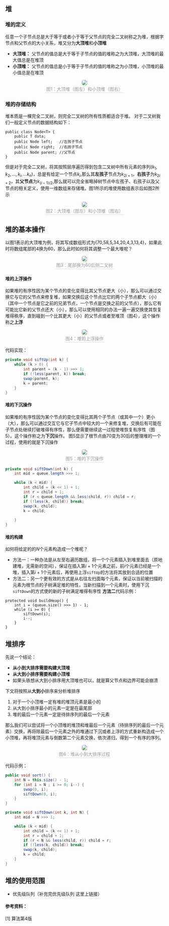## 堆
### 堆的定义
任意一个子节点总是大于等于或者小于等于父节点的完全二叉树称之为堆，根据字节点和父节点的大小关系，堆又分为**大顶堆**和**小顶堆**

- **大顶堆：** 父节点的值总是大于等于子节点的值的堆称之为大顶堆，大顶堆的最大值总是在堆顶
- **小顶堆：** 父节点的值总是小于等于子节点的值的堆称之为小顶堆，小顶堆的最小值总是在堆顶
<center>
    <img style="border-radius: 0.3125em;
    box-shadow: 0 2px 4px 0 rgba(34,36,38,.12),0 2px 10px 0 rgba(34,36,38,.08);
    "
    src="./pic/大顶堆和小顶堆.png">
    <br>
    <div style="color:orange; border-bottom: 1px solid #d9d9d9;
    display: inline-block;
    color: #999;
    padding: 2px;">图1：大顶堆（图左）和小顶堆（图右）</div>
</center>

### 堆的存储结构
堆本质是一棵完全二叉树，则完全二叉树的所有性质都适合于堆。
对于二叉树我们一般定义节点的数据结构如下：
```
public class Node<T> {
    public T data;
    public Node left;   //左孩子节点
    public Node right;  //右孩子节点  
    public Node parent; //父节点
}
```
但是对于完全二叉树，将其按照层序遍历得到包含二叉树中所有元素的序列(${k_1,k_2,...,k_i,...k_n}$)，总是有给定一个节点$k_i$,那么其**左孩子**节点为$k_{2i+1}$，**右孩子**为$k_{2i+2}$，其**父节点**为$k_{(i-1)/2}$,那么就可以完全省略掉树节点中左孩子、右孩子以及父节点的相关定义，使用一维数组来存储堆。图1所示的堆使用数组表示后如图2所示

<center>
    <img style="border-radius: 0.3125em;
    box-shadow: 0 2px 4px 0 rgba(34,36,38,.12),0 2px 10px 0 rgba(34,36,38,.08);
    "
    src="./pic/大顶堆和小顶堆的数组表示.png">
    <br>
    <div style="color:orange; border-bottom: 1px solid #d9d9d9;
    display: inline-block;
    color: #999;
    padding: 2px;">图2：大顶堆（图左）和小顶堆（图右）</div>
</center>

## 堆的基本操作
以图1表示的大顶堆为例，将其写成数组形式为{70,58,5,34,20,4,3,13,4}，如果此时将数组尾部的4换为60，那么此时如何将其调整一个最大堆呢？

<center>
    <img style="border-radius: 0.3125em;
    box-shadow: 0 2px 4px 0 rgba(34,36,38,.12),0 2px 10px 0 rgba(34,36,38,.08);
    "
    src="./pic/大顶堆插入元素.png">
    <br>
    <div style="color:orange; border-bottom: 1px solid #d9d9d9;
    display: inline-block;
    color: #999;
    padding: 2px;">图3：尾部换为60后侧二叉树</div>
</center>

#### 堆的上浮操作
如果堆的有序性因为某个节点的变化变得比其父节点更大（小），那么可以通过交换它与它的父节点来修复堆，如果交换后这个节点比它的两个子节点都大（小）（其中一个节点是它之前的兄弟节点，一个节点是交换之前的父节点），那么它有可能比它新的父节点还大（小），那么可以使用相同的办法一遍一遍交换使其恢复堆得秩序，直到碰到一个比其更大（小）的父节点或者至堆顶（图4），这个操作称之**上浮**
<center>
    <img style="border-radius: 0.3125em;
    box-shadow: 0 2px 4px 0 rgba(34,36,38,.12),0 2px 10px 0 rgba(34,36,38,.08);
    "
    src="./pic/堆的上浮.png">
    <br>
    <div style="color:orange; border-bottom: 1px solid #d9d9d9;
    display: inline-block;
    color: #999;
    padding: 2px;">图4：堆的上浮操作</div>
</center>

代码实现：

```java
private void siftUp(int k) {
    while (k > 0) {
        int parent = (k - 1) >>> 1;
        if (!less(parent, k)) break;
        swap(parent, k);
        k = parent;
    }
}
```

#### 堆的下沉操作
如果堆的有序性因为某个节点的变化变得比其两个子节点（或其中一个）更小（大），那么可以通过交互它与它子节点中较大的一个来修复堆，交换后有可能在子节点处继续打破堆得有序性，那么便需要继续这一过程使堆恢复有序性（图5）。这个操作称之为**下沉**操作。
图5显示了根节点由70变为30后的整理堆的一个过程，使用的就是下沉操作
<center>
    <img style="border-radius: 0.3125em;
    box-shadow: 0 2px 4px 0 rgba(34,36,38,.12),0 2px 10px 0 rgba(34,36,38,.08);
    "
    src="./pic/堆的下沉.png">
    <br>
    <div style="color:orange; border-bottom: 1px solid #d9d9d9;
    display: inline-block;
    color: #999;
    padding: 2px;">图5：堆的下沉操作</div>
</center>

```java
private void siftDown(int k) {
    int mid = queue.length >>> 1;

    while (k < mid) {
        int child = (k << 1) + 1;
        int r = child + 1;
        if (r < queue.length && less(child, r)) child = r;
        if (!less(k, child)) break;
        swap(k, child);
        k = child;
        
    }
}
```

#### 堆的构建
如何将给定的的$N$个元素构造成一个堆呢？
- 方法一：一种办法是从左至右遍历数组，将一个个元素插入到堆里面去（原地建堆，无需新的空间），保证在插入第$i+1$个元素之前，前$i$个元素已经是一个堆，插入第$i+1$个元素后，再使用上浮`siftUp`的方法将其放到合适的位置
- 方法二：另一个更有效的方式是从右往左扫面每个元素，保证以当前被扫描的元素为根节点的子树满足堆的特性，当新扫描到一个元素时，使用下沉`siftDown`的方式使的新的子树满足堆得有序性
**方法二**代码示例：
```
protected void buildHeap() {
    int i = (queue.size() >>> 1) - 1;
    while (i >= 0) {
        siftDown(i);
        i--;
    }
}
```

## 堆排序
先说一个结论：
- **从小到大排序需要构建大顶堆**
- **从大到小排序需要构建小顶堆**
- 如果头铁想从大到小排序用大顶堆也可以，就是算父节点和边界可能会崩溃

下文将按照从**大到小**排序来分析堆排序

1. 对于一个小顶堆一定有堆的堆顶元素是最小的
2. 从大到小排序最小的元素一定是在最尾部
3. 堆的最后一个元素一定是待排序列的最后一个元素

那么我们可以尝试将一个小顶堆的堆顶和堆最后一个元素（待排序列的最后一个元素）交换，再将除最后一个元素之外的堆通过下沉或者上浮的方式重新构造成一个小顶堆，再将堆顶元素与倒数第二个元素交换，依次递归，得到一个有序的序列。

  
<center>
    <img style="border-radius: 0.3125em;
    box-shadow: 0 2px 4px 0 rgba(34,36,38,.12),0 2px 10px 0 rgba(34,36,38,.08);
    "
    src="./pic/从小到大排序.png">
    <br>
    <div style="color:orange; border-bottom: 1px solid #d9d9d9;
    display: inline-block;
    color: #999;
    padding: 2px;">图6：堆从小到大排序过程</div>
</center>

代码示例：
```java
public void sort() {
    int N = this.size() - 1;
    for (int i = N ; i >= 0; i--) {
        swap(0, i);
        siftDown(0, i);
    }
}

private void siftDown(int k, int N) {
    int mid = N >>> 1;

    while (k < mid) {
        int child = (k << 1) + 1;
        int r = child + 1;
        if (r < N && less(child, r)) child = r;
        if (!less(k, child)) break;
        swap(k, child);
        k = child;
    }
}
```

## 堆的使用范围
- 优先级队列（补充完优先级队列  这里上链接）


#### 参考资料：
[1] 算法第4版


 







